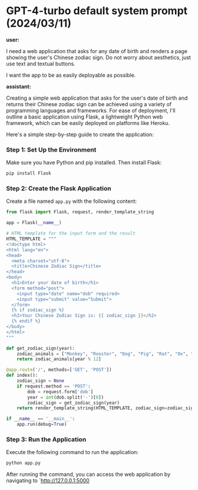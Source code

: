 # GPT-4-turbo default system prompt (2024/03/11)

**user:**

I need a web application that asks for any date of birth and renders a page showing the user's Chinese zodiac sign. Do
not worry about aesthetics, just use text and textual buttons.

I want the app to be as easily deployable as possible.

**assistant:**

Creating a simple web application that asks for the user's date of birth and returns their Chinese zodiac sign can be achieved using a variety of programming languages and frameworks. For ease of deployment, I'll outline a basic application using Flask, a lightweight Python web framework, which can be easily deployed on platforms like Heroku.

Here's a simple step-by-step guide to create the application:

### Step 1: Set Up the Environment

Make sure you have Python and pip installed. Then install Flask:

```bash
pip install Flask
```

### Step 2: Create the Flask Application

Create a file named `app.py` with the following content:

```python
from flask import Flask, request, render_template_string

app = Flask(__name__)

# HTML template for the input form and the result
HTML_TEMPLATE = """
<!doctype html>
<html lang="en">
<head>
  <meta charset="utf-8">
  <title>Chinese Zodiac Sign</title>
</head>
<body>
  <h1>Enter your date of birth</h1>
  <form method="post">
    <input type="date" name="dob" required>
    <input type="submit" value="Submit">
  </form>
  {% if zodiac_sign %}
  <h2>Your Chinese Zodiac Sign is: {{ zodiac_sign }}</h2>
  {% endif %}
</body>
</html>
"""

def get_zodiac_sign(year):
    zodiac_animals = ["Monkey", "Rooster", "Dog", "Pig", "Rat", "Ox", "Tiger", "Rabbit", "Dragon", "Snake", "Horse", "Goat"]
    return zodiac_animals[year % 12]

@app.route('/', methods=['GET', 'POST'])
def index():
    zodiac_sign = None
    if request.method == 'POST':
        dob = request.form['dob']
        year = int(dob.split('-')[0])
        zodiac_sign = get_zodiac_sign(year)
    return render_template_string(HTML_TEMPLATE, zodiac_sign=zodiac_sign)

if __name__ == '__main__':
    app.run(debug=True)
```

### Step 3: Run the Application

Execute the following command to run the application:

```bash
python app.py
```

After running the command, you can access the web application by navigating to `http://127.0.0.1:5000
